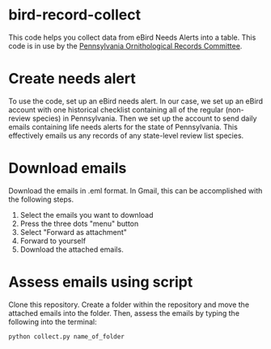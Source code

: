 # bird-record-collect
This code helps you collect data from eBird Needs Alerts into a table. This code is in use by the [Pennsylvania Ornithological Records Committee](https://pabirds.org/records).

# Create needs alert
To use the code, set up an eBird needs alert. In our case, we set up an eBird account with one historical checklist containing all of the regular (non-review species) in Pennsylvania. Then we set up the account to send daily emails containing life needs alerts for the state of Pennsylvania. This effectively emails us any records of any state-level review list species. 

# Download emails
Download the emails in .eml format. In Gmail, this can be accomplished with the following steps.
1. Select the emails you want to download
2. Press the three dots "menu" button
3. Select "Forward as attachment"
4. Forward to yourself
5. Download the attached emails.

# Assess emails using script
Clone this repository. Create a folder within the repository and move the attached emails into the folder. Then, assess the emails by typing the following into the terminal:
```
python collect.py name_of_folder
```
